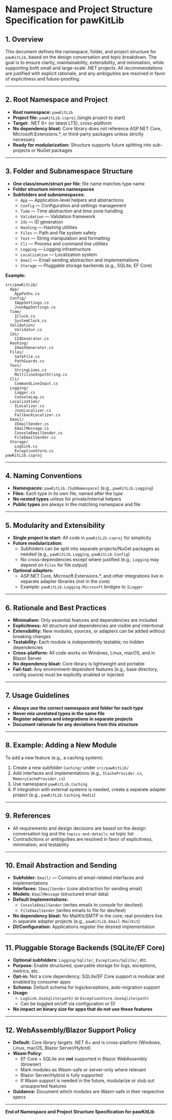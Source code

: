 # Namespace and Project Structure Specification for pawKitLib

## 1. Overview

This document defines the namespace, folder, and project structure for `pawKitLib`, based on the design conversation and topic breakdown. The goal is to ensure clarity, maintainability, extensibility, and minimalism, while supporting both small and large-scale .NET projects. All recommendations are justified with explicit rationale, and any ambiguities are resolved in favor of explicitness and future-proofing.

---

## 2. Root Namespace and Project

- **Root namespace:** `pawKitLib`
- **Project file:** `pawKitLib.csproj` (single project to start)
- **Target:** .NET 6+ (or latest LTS), cross-platform
- **No dependency bloat:** Core library does not reference ASP.NET Core, Microsoft.Extensions.*, or third-party packages unless strictly necessary
- **Ready for modularization:** Structure supports future splitting into sub-projects or NuGet packages

---

## 3. Folder and Subnamespace Structure

- **One class/enum/struct per file**; file name matches type name
- **Folder structure mirrors namespaces**
- **Subfolders and subnamespaces:**
  - `App` — Application-level helpers and abstractions
  - `Config` — Configuration and settings management
  - `Time` — Time abstraction and time zone handling
  - `Validation` — Validation framework
  - `Ids` — ID generation
  - `Hashing` — Hashing utilities
  - `Files` — Path and file system safety
  - `Text` — String manipulation and formatting
  - `Cli` — Process and command line utilities
  - `Logging` — Logging infrastructure
  - `Localization` — Localization system
  - `Email` — Email sending abstraction and implementations
  - `Storage` — Pluggable storage backends (e.g., SQLite, EF Core)

**Example:**
```
src/pawKitLib/
  App/
    AppPaths.cs
  Config/
    IAppSettings.cs
    JsonAppSettings.cs
  Time/
    IClock.cs
    SystemClock.cs
  Validation/
    Validator.cs
  Ids/
    IIdGenerator.cs
  Hashing/
    IHashGenerator.cs
  Files/
    SafeFile.cs
    PathGuards.cs
  Text/
    StringLines.cs
    MultilineInputString.cs
  Cli/
    CommandLineInput.cs
  Logging/
    Logger.cs
    ConsoleLog.cs
  Localization/
    ILocalizer.cs
    JsonLocalizer.cs
    FallbackLocalizer.cs
  Email/
    IEmailSender.cs
    EmailMessage.cs
    ConsoleEmailSender.cs
    FileEmailSender.cs
  Storage/
    LogSink.cs
    ExceptionStore.cs
pawKitLib.csproj
```

---

## 4. Naming Conventions

- **Namespaces:** `pawKitLib.[SubNamespace]` (e.g., `pawKitLib.Logging`)
- **Files:** Each type in its own file, named after the type
- **No nested types** unless for private/internal helpers
- **Public types** are always in the matching namespace and file

---

## 5. Modularity and Extensibility

- **Single project to start:** All code in `pawKitLib.csproj` for simplicity
- **Future modularization:**
  - Subfolders can be split into separate projects/NuGet packages as needed (e.g., `pawKitLib.Logging`, `pawKitLib.Config`)
  - No cross-dependencies except where justified (e.g., `Logging` may depend on `Files` for file output)
- **Optional adapters:**
  - ASP.NET Core, Microsoft.Extensions.*, and other integrations live in separate adapter libraries (not in the core)
  - Example: `pawKitLib.Logging.Microsoft` bridges to `ILogger`

---

## 6. Rationale and Best Practices

- **Minimalism:** Only essential features and dependencies are included
- **Explicitness:** All structure and dependencies are visible and intentional
- **Extensibility:** New modules, sources, or adapters can be added without breaking changes
- **Testability:** Each module is independently testable; no hidden dependencies
- **Cross-platform:** All code works on Windows, Linux, macOS, and in Blazor Server
- **No dependency bloat:** Core library is lightweight and portable
- **Fail-fast:** Any environment-dependent features (e.g., base directory, config source) must be explicitly enabled or injected

---

## 7. Usage Guidelines

- **Always use the correct namespace and folder for each type**
- **Never mix unrelated types in the same file**
- **Register adapters and integrations in separate projects**
- **Document rationale for any deviations from this structure**

---

## 8. Example: Adding a New Module

To add a new feature (e.g., a caching system):
1. Create a new subfolder `Caching/` under `src/pawKitLib/`
2. Add interfaces and implementations (e.g., `ICacheProvider.cs`, `MemoryCacheProvider.cs`)
3. Use namespace `pawKitLib.Caching`
4. If integration with external systems is needed, create a separate adapter project (e.g., `pawKitLib.Caching.Redis`)

---

## 9. References

- All requirements and design decisions are based on the design conversation log and the `topics-and-details.md` topic list
- Contradictions or ambiguities are resolved in favor of explicitness, minimalism, and testability

---

## 10. Email Abstraction and Sending

- **Subfolder:** `Email/` — Contains all email-related interfaces and implementations
- **Interfaces:** `IEmailSender` (core abstraction for sending email)
- **Models:** `EmailMessage` (structured email data)
- **Default Implementations:**
  - `ConsoleEmailSender` (writes emails to console for dev/test)
  - `FileEmailSender` (writes emails to file for dev/test)
- **No dependency bloat:** No MailKit/SMTP in the core; real providers live in separate adapter projects (e.g., `pawKitLib.Email.MailKit`)
- **DI/Configuration:** Applications register the desired implementation

---

## 11. Pluggable Storage Backends (SQLite/EF Core)

- **Optional subfolders:** `Logging/Sqlite/`, `Exceptions/Sqlite/`, etc.
- **Purpose:** Enable structured, queryable storage for logs, exceptions, metrics, etc.
- **Opt-in:** Not a core dependency; SQLite/EF Core support is modular and enabled by consumer apps
- **Schema:** Default schema for logs/exceptions, auto-migration support
- **Usage:**
  - `LogSink.UseSqlite(path)` or `ExceptionStore.UseSqlite(path)`
  - Can be toggled on/off via configuration or DI
- **No impact on binary size for apps that do not use these features**

---

## 12. WebAssembly/Blazor Support Policy

- **Default:** Core library targets .NET 6+ and is cross-platform (Windows, Linux, macOS, Blazor Server/Hybrid)
- **Wasm Policy:**
  - EF Core + SQLite are **not** supported in Blazor WebAssembly (browser)
  - Mark modules as Wasm-safe or server-only where relevant
  - Blazor Server/Hybrid is fully supported
  - If Wasm support is needed in the future, modularize or stub out unsupported features
- **Guidance:** Document which modules are Wasm-safe in their respective specs

---

**End of Namespace and Project Structure Specification for pawKitLib**
